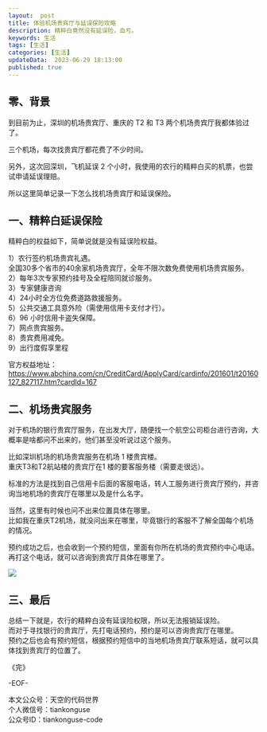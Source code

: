 ```yaml
---   
layout:  post  
title: 体验机场贵宾厅与延误保险攻略 
description: 精粹白竟然没有延误险，血亏。 
keywords: 生活 
tags: [生活]    
categories: [生活]  
updateData:  2023-06-29 18:13:00  
published: true  
---  
```



## 零、背景  


到目前为止，深圳的机场贵宾厅、重庆的 T2 和 T3 两个机场贵宾厅我都体验过了。  


三个机场，每次找贵宾厅都花费了不少时间。  


另外，这次回深圳，飞机延误 2 个小时，我使用的农行的精粹白买的机票，也尝试申请延误理赔。    


所以这里简单记录一下怎么找机场贵宾厅和延误保险。    



## 一、精粹白延误保险  


精粹白的权益如下，简单说就是没有延误险权益。  


1）农行签约机场贵宾礼遇。  
全国30多个省市的40余家机场贵宾厅，全年不限次数免费使用机场贵宾服务。  
2）每年3次专家预约挂号及全程陪同就诊服务。  
3）专家健康咨询  
4）24小时全方位免费道路救援服务。  
5）公共交通工具意外险（需使用信用卡支付才行）。  
6）96 小时信用卡盗失保障。  
7）网点贵宾服务。  
8）贵宾费用减免。  
9）出行度假享里程  




官方权益地址：  
https://www.abchina.com/cn/CreditCard/ApplyCard/cardinfo/201601/t20160127_827117.htm?cardId=167  



## 二、机场贵宾服务  



对于机场的银行贵宾厅服务，在出发大厅，随便找一个航空公司柜台进行咨询，大概率是啥都问不出来的，他们甚至没听说过这个服务。  


比如深圳机场的机场贵宾服务在机场 1 楼贵宾楼。  
重庆T3和T2航站楼的贵宾厅在1 楼的要客服务楼（需要走很远）。  



标准的方法是找到自己信用卡后面的客服电话，转人工服务进行贵宾厅预约，并咨询当地机场的贵宾厅在哪里以及是什么名字。  


当然，这里有时候也问不出来位置具体在哪里。  
比如我在重庆T2机场，就没问出来在哪里，毕竟银行的客服不了解全国每个机场的情况。  



预约成功之后，也会收到一个预约短信，里面有你所在机场的贵宾预约中心电话。  
再打这个电话，就可以咨询到贵宾厅具体在哪里了。  


![](https://res2023.tiankonguse.com/images/2023/06/29/001.png)



## 三、最后  


总结一下就是，农行的精粹白没有延误险权限，所以无法报销延误险。  
而对于寻找银行的贵宾厅，先打电话预约，预约是可以咨询贵宾厅在哪里。  
预约之后也会有预约短信，根据预约短信中的当地机场贵宾厅联系短话，就可以具体找到贵宾厅的位置了。  




《完》  


-EOF-  



本文公众号：天空的代码世界  
个人微信号：tiankonguse  
公众号ID：tiankonguse-code  
  

